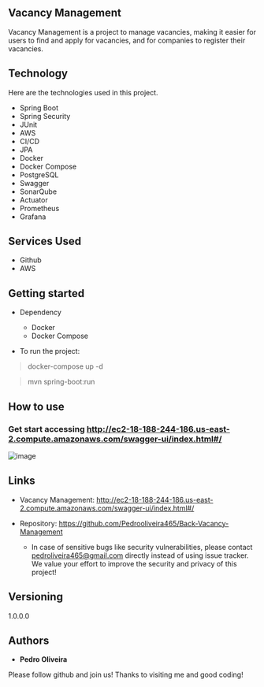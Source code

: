 ## Vacancy Management
Vacancy Management is a project to manage vacancies, making it easier for users to find and apply for vacancies, and for companies to register their vacancies.


## Technology 

Here are the technologies used in this project.

* Spring Boot
* Spring Security
* JUnit
* AWS
* CI/CD
* JPA
* Docker 
* Docker Compose
* PostgreSQL
* Swagger
* SonarQube
* Actuator
* Prometheus
* Grafana

## Services Used

* Github
* AWS

## Getting started

* Dependency
  - Docker
  - Docker Compose
  
* To run the project:
> docker-compose up -d

> mvn spring-boot:run

## How to use

### Get start accessing http://ec2-18-188-244-186.us-east-2.compute.amazonaws.com/swagger-ui/index.html#/

![image](https://github.com/user-attachments/assets/fef8426f-2341-420a-89ba-c5acfd19231e)

## Links
  - Vacancy Management: http://ec2-18-188-244-186.us-east-2.compute.amazonaws.com/swagger-ui/index.html#/
  
  - Repository: https://github.com/Pedrooliveira465/Back-Vacancy-Management
    - In case of sensitive bugs like security vulnerabilities, please contact
      pedroliveira465@gmail.com directly instead of using issue tracker. We value your effort
      to improve the security and privacy of this project!

  ## Versioning

  1.0.0.0


  ## Authors

  * **Pedro Oliveira** 

  Please follow github and join us!
  Thanks to visiting me and good coding!
